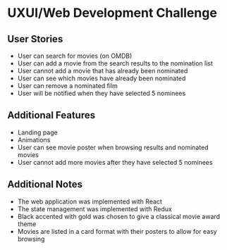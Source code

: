 # UXUI/Web Development Challenge

## User Stories
- User can search for movies (on OMDB)
- User can add a movie from the search results to the nomination list
- User cannot add a movie that has already been nominated
- User can see which movies have already been nominated
- User can remove a nominated film
- User will be notified when they have selected 5 nominees

## Additional Features
- Landing page
- Animations
- User can see movie poster when browsing results and nominated movies
- User cannot add more movies after they have selected 5 nominees

## Additional Notes
- The web application was implemented with React
- The state management was implemented with Redux
- Black accented with gold was chosen to give a classical movie award theme
- Movies are listed in a card format with their posters to allow for easy browsing